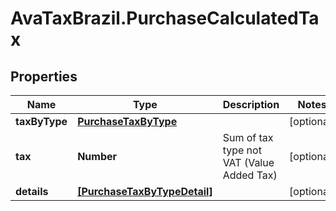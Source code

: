 # AvaTaxBrazil.PurchaseCalculatedTax

## Properties
Name | Type | Description | Notes
------------ | ------------- | ------------- | -------------
**taxByType** | [**PurchaseTaxByType**](PurchaseTaxByType.md) |  | [optional] 
**tax** | **Number** | Sum of tax type not VAT (Value Added Tax) | [optional] 
**details** | [**[PurchaseTaxByTypeDetail]**](PurchaseTaxByTypeDetail.md) |  | [optional] 



